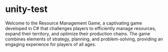 # unity-test
Welcome to the Resource Management Game, a captivating game developed in C# that challenges players to efficiently manage resources, expand their territory, and optimize their production chains. The game combines elements of strategy, planning, and problem-solving, providing an engaging experience for players of all ages.
